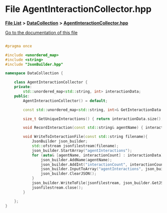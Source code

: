 

# File AgentInteractionCollector.hpp

[**File List**](files.md) **>** [**DataCollection**](dir_8adf75fe53ae17187785c216cf2633db.md) **>** [**AgentInteractionCollector.hpp**](_agent_interaction_collector_8hpp.md)

[Go to the documentation of this file](_agent_interaction_collector_8hpp.md)

```C++

#pragma once

#include <unordered_map>
#include <string>
#include "JsonBuilder.hpp"

namespace DataCollection {

    class AgentInteractionCollector {
    private:
        std::unordered_map<std::string, int> interactionData;  
    public:
        AgentInteractionCollector() = default;

        const std::unordered_map<std::string, int>& GetInteractionData() { return interactionData; }

        size_t GetUniqueInteractions() { return interactionData.size(); }

        void RecordInteraction(const std::string& agentName) { interactionData[agentName]++; }

        void WriteToInteractionFile(const std::string filename){
            JsonBuilder json_builder;
            std::ofstream jsonfilestream(filename);
            json_builder.StartArray("agentInteractions");
            for (auto& [agentName, interactionCount] : interactionData) {
                json_builder.AddName(agentName);
                json_builder.AddInt("interactionCount", interactionCount);
                json_builder.InputToArray("agentInteractions", json_builder.GetJSON());
                json_builder.ClearJSON();
            }
            json_builder.WriteToFile(jsonfilestream, json_builder.GetJSONArray());
            jsonfilestream.close();
        }

    };
}

```

